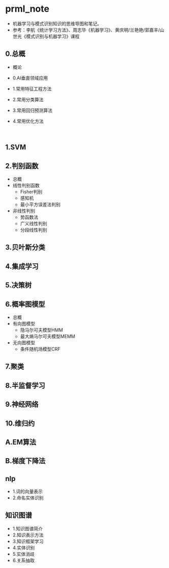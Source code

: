 # prml_note
- 机器学习与模式识别知识的思维导图和笔记。
- 参考：李航《统计学习方法》、周志华《机器学习》、黄庆明/兰艳艳/郭嘉丰/山世光《模式识别与机器学习》课程



## 0.总概

- 概论

- 0.AI垂直领域应用

- 1.常用特征工程方法

- 2.常用分类算法

- 3.常用回归预测算法

- 4.常用优化方法

  ​


## 1.SVM

## 2.判别函数

- 总概
- 线性判别函数
  - Fisher判别
  - 感知机
  - 最小平方误差法判别
- 非线性判别
  - 势函数法
  - 广义线性判别
  - 分段线性判别

## 3.贝叶斯分类

## 4.集成学习

## 5.决策树

## 6.概率图模型

- 总概
- 有向图模型
  - 隐马尔可夫模型HMM
  - 最大熵马尔可夫模型MEMM
- 无向图模型
  - 条件随机场模型CRF


## 7.聚类

## 8.半监督学习

## 9.神经网络

## 10.维归约



## A.EM算法

## B.梯度下降法




## nlp

- 1.词的向量表示
- 2.命名实体识别

## 知识图谱

- 1.知识图谱简介
- 2.知识表示方法
- 3.知识框架学习
- 4.实体识别
- 5.实体消歧
- 6.关系抽取